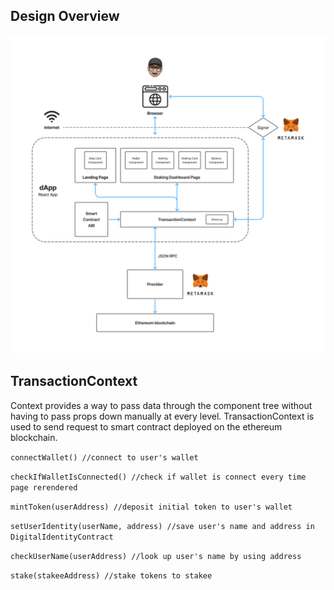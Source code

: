 

## Design Overview
![](./assets/fe-overview.png)


## TransactionContext
Context provides a way to pass data through the component tree without having to pass props down manually at every level.
TransactionContext is used to send request to smart contract deployed on the ethereum blockchain.

`connectWallet() //connect to user's wallet`

`checkIfWalletIsConnected() //check if wallet is connect every time page rerendered`

`mintToken(userAddress) //deposit initial token to user's wallet`

`setUserIdentity(userName, address) //save user's name and address in DigitalIdentityContract`

`checkUserName(userAddress) //look up user's name by using address`

`stake(stakeeAddress) //stake tokens to stakee`
  
